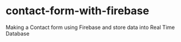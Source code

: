 # contact-form-with-firebase
Making a Contact form using Firebase and store data into Real Time Database
